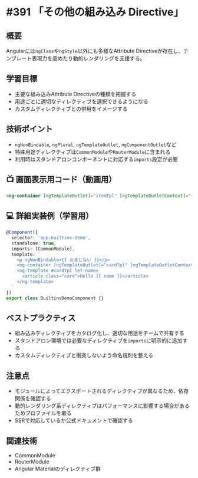 # #391 「その他の組み込み Directive」

## 概要
Angularには`ngClass`や`ngStyle`以外にも多様なAttribute Directiveが存在し、テンプレート表現力を高めたり動的レンダリングを支援する。

## 学習目標
- 主要な組み込みAttribute Directiveの種類を把握する
- 用途ごとに適切なディレクティブを選択できるようになる
- カスタムディレクティブとの併用をイメージする

## 技術ポイント
- `ngNonBindable`, `ngPlural`, `ngTemplateOutlet`, `ngComponentOutlet`など
- 特殊用途ディレクティブは`CommonModule`や`RouterModule`に含まれる
- 利用時はスタンドアロンコンポーネントに対応する`imports`設定が必要

## 📺 画面表示用コード（動画用）
```html
<ng-container [ngTemplateOutlet]="itemTpl" [ngTemplateOutletContext]="{ $implicit: item }"></ng-container>
```

## 💻 詳細実装例（学習用）
```typescript
@Component({
  selector: 'app-builtins-demo',
  standalone: true,
  imports: [CommonModule],
  template: `
    <p ngNonBindable>{{ おまじない }}</p>
    <ng-container [ngTemplateOutlet]="cardTpl" [ngTemplateOutletContext]="{ $implicit: 'Angular' }"></ng-container>
    <ng-template #cardTpl let-name>
      <article class="card">Hello {{ name }}</article>
    </ng-template>
  `
})
export class BuiltinsDemoComponent {}
```

## ベストプラクティス
- 組み込みディレクティブをカタログ化し、適切な用途をチームで共有する
- スタンドアロン環境では必要なディレクティブを`imports`に明示的に追加する
- カスタムディレクティブと衝突しないよう命名規則を整える

## 注意点
- モジュールによってエクスポートされるディレクティブが異なるため、依存関係を確認する
- 動的レンダリング系ディレクティブはパフォーマンスに影響する場合があるためプロファイルを取る
- SSRで対応しているか公式ドキュメントで確認する

## 関連技術
- CommonModule
- RouterModule
- Angular Materialのディレクティブ群
